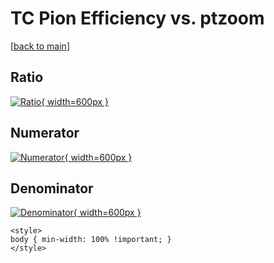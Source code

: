 # TC Pion Efficiency vs. ptzoom

[[back to main](./)]



## Ratio

[![Ratio](../mtv/var/TC_211_eff_ptzoom.png){ width=600px }](../mtv/var/TC_211_eff_ptzoom.pdf)

## Numerator

[![Numerator](../mtv/num/TC_211_eff_ptzoom_num.png){ width=600px }](../mtv/num/TC_211_eff_ptzoom_num.pdf)

## Denominator

[![Denominator](../mtv/den/TC_211_eff_ptzoom_den.png){ width=600px }](../mtv/den/TC_211_eff_ptzoom_den.pdf)


``` {=html}
<style>
body { min-width: 100% !important; }
</style>
```

